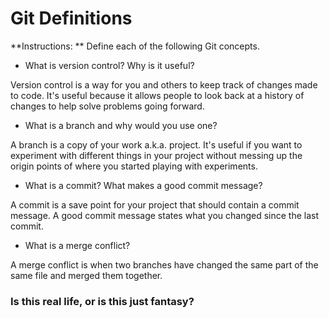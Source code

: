 # Git Definitions

**Instructions: ** Define each of the following Git concepts.

* What is version control?  Why is it useful?

Version control is a way for you and others to keep track of changes made to code. It's useful because it allows people to look back at a history of changes to help solve problems going forward.

* What is a branch and why would you use one?

A branch is a copy of your work a.k.a. project. It's useful if you want to experiment with different things in your project without messing up the origin points of where you started playing with experiments.

* What is a commit? What makes a good commit message?

A commit is a save point for your project that should contain a commit message. A good commit message states what you changed since the last commit.

* What is a merge conflict?

A merge conflict is when two branches have changed the same part of the same file and merged them together.

### Is this real life, or is this just fantasy? ###